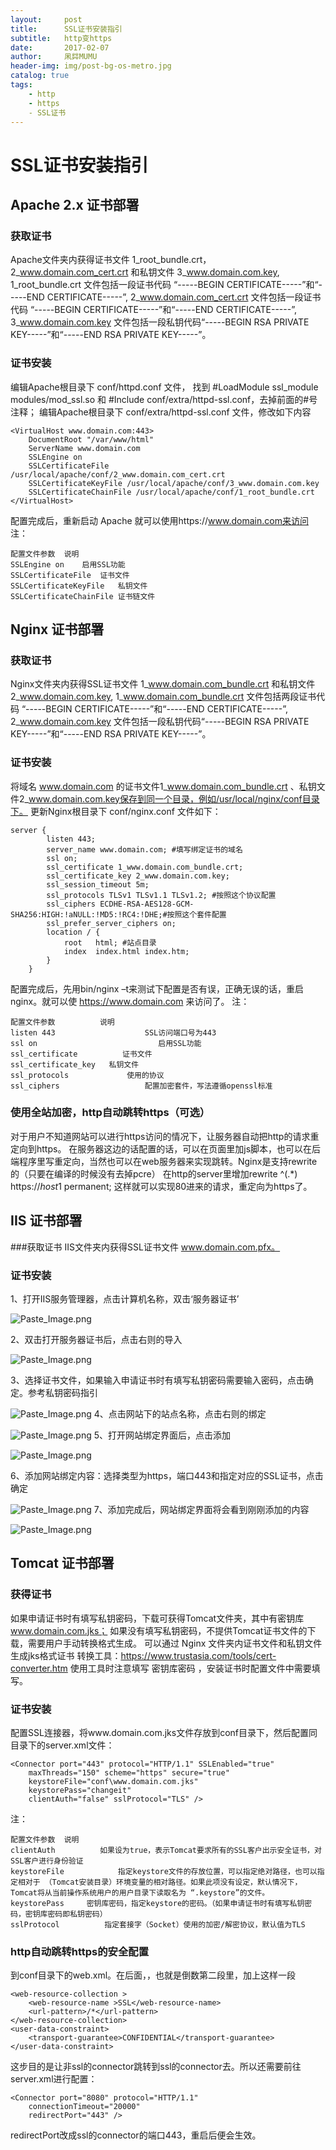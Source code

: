 ```yaml
---
layout:     post
title:      SSL证书安装指引
subtitle:   http变https
date:       2017-02-07
author:     凩茻MUMU
header-img: img/post-bg-os-metro.jpg
catalog: true
tags:
    - http
    - https
    - SSL证书
---
```


# SSL证书安装指引
## Apache 2.x 证书部署
### 获取证书
Apache文件夹内获得证书文件 1_root_bundle.crt，2_www.domain.com_cert.crt 和私钥文件 3_www.domain.com.key,
1_root_bundle.crt 文件包括一段证书代码 “-----BEGIN CERTIFICATE-----”和“-----END CERTIFICATE-----”,
2_www.domain.com_cert.crt 文件包括一段证书代码 “-----BEGIN CERTIFICATE-----”和“-----END CERTIFICATE-----”,
3_www.domain.com.key 文件包括一段私钥代码“-----BEGIN RSA PRIVATE KEY-----”和“-----END RSA PRIVATE KEY-----”。
### 证书安装
编辑Apache根目录下 conf/httpd.conf 文件，
找到 #LoadModule ssl_module modules/mod_ssl.so 和 #Include conf/extra/httpd-ssl.conf，去掉前面的#号注释；
编辑Apache根目录下 conf/extra/httpd-ssl.conf 文件，修改如下内容
```
<VirtualHost www.domain.com:443>
    DocumentRoot "/var/www/html"
    ServerName www.domain.com
    SSLEngine on
    SSLCertificateFile /usr/local/apache/conf/2_www.domain.com_cert.crt
    SSLCertificateKeyFile /usr/local/apache/conf/3_www.domain.com.key
    SSLCertificateChainFile /usr/local/apache/conf/1_root_bundle.crt
</VirtualHost>
```
配置完成后，重新启动 Apache 就可以使用https://www.domain.com来访问
注：
```
配置文件参数	说明
SSLEngine on	启用SSL功能
SSLCertificateFile	证书文件
SSLCertificateKeyFile	私钥文件
SSLCertificateChainFile	证书链文件
```
## Nginx 证书部署
### 获取证书
Nginx文件夹内获得SSL证书文件 1_www.domain.com_bundle.crt 和私钥文件 2_www.domain.com.key,
1_www.domain.com_bundle.crt 文件包括两段证书代码 “-----BEGIN CERTIFICATE-----”和“-----END CERTIFICATE-----”,
2_www.domain.com.key 文件包括一段私钥代码“-----BEGIN RSA PRIVATE KEY-----”和“-----END RSA PRIVATE KEY-----”。
### 证书安装
将域名 www.domain.com 的证书文件1_www.domain.com_bundle.crt 、私钥文件2_www.domain.com.key保存到同一个目录，例如/usr/local/nginx/conf目录下。
更新Nginx根目录下 conf/nginx.conf 文件如下：
```
server {
        listen 443;
        server_name www.domain.com; #填写绑定证书的域名
        ssl on;
        ssl_certificate 1_www.domain.com_bundle.crt;
        ssl_certificate_key 2_www.domain.com.key;
        ssl_session_timeout 5m;
        ssl_protocols TLSv1 TLSv1.1 TLSv1.2; #按照这个协议配置
        ssl_ciphers ECDHE-RSA-AES128-GCM-SHA256:HIGH:!aNULL:!MD5:!RC4:!DHE;#按照这个套件配置
        ssl_prefer_server_ciphers on;
        location / {
            root   html; #站点目录
            index  index.html index.htm;
        }
    }
```
配置完成后，先用bin/nginx –t来测试下配置是否有误，正确无误的话，重启nginx。就可以使 https://www.domain.com 来访问了。
注：
```
配置文件参数	        说明
listen 443	                  SSL访问端口号为443
ssl on	                         启用SSL功能
ssl_certificate	         证书文件
ssl_certificate_key	  私钥文件
ssl_protocols	          使用的协议
ssl_ciphers	                  配置加密套件，写法遵循openssl标准
```
### 使用全站加密，http自动跳转https（可选）
对于用户不知道网站可以进行https访问的情况下，让服务器自动把http的请求重定向到https。
在服务器这边的话配置的话，可以在页面里加js脚本，也可以在后端程序里写重定向，当然也可以在web服务器来实现跳转。Nginx是支持rewrite的（只要在编译的时候没有去掉pcre）
在http的server里增加rewrite ^(.*) https://$host$1 permanent;
这样就可以实现80进来的请求，重定向为https了。
## IIS 证书部署
###获取证书
IIS文件夹内获得SSL证书文件 www.domain.com.pfx。
### 证书安装
1、打开IIS服务管理器，点击计算机名称，双击‘服务器证书’

![Paste_Image.png](http://upload-images.jianshu.io/upload_images/4697920-782cacdb3e770c45.png?imageMogr2/auto-orient/strip%7CimageView2/2/w/1240)

2、双击打开服务器证书后，点击右则的导入

![Paste_Image.png](http://upload-images.jianshu.io/upload_images/4697920-37d15ee303c6ff5d.png?imageMogr2/auto-orient/strip%7CimageView2/2/w/1240)

3、选择证书文件，如果输入申请证书时有填写私钥密码需要输入密码，点击确定。参考私钥密码指引

![Paste_Image.png](http://upload-images.jianshu.io/upload_images/4697920-2f23f218eae82e3d.png?imageMogr2/auto-orient/strip%7CimageView2/2/w/1240)
4、点击网站下的站点名称，点击右则的绑定

![Paste_Image.png](http://upload-images.jianshu.io/upload_images/4697920-53c3826fdb75463b.png?imageMogr2/auto-orient/strip%7CimageView2/2/w/1240)
5、打开网站绑定界面后，点击添加

![Paste_Image.png](http://upload-images.jianshu.io/upload_images/4697920-09a241289f109440.png?imageMogr2/auto-orient/strip%7CimageView2/2/w/1240)

6、添加网站绑定内容：选择类型为https，端口443和指定对应的SSL证书，点击确定

![Paste_Image.png](http://upload-images.jianshu.io/upload_images/4697920-bedaa4eaeaaf66c7.png?imageMogr2/auto-orient/strip%7CimageView2/2/w/1240)
7、添加完成后，网站绑定界面将会看到刚刚添加的内容
 
![Paste_Image.png](http://upload-images.jianshu.io/upload_images/4697920-9268328a01ff5372.png?imageMogr2/auto-orient/strip%7CimageView2/2/w/1240)
## Tomcat 证书部署
### 获得证书
如果申请证书时有填写私钥密码，下载可获得Tomcat文件夹，其中有密钥库 www.domain.com.jks；
如果没有填写私钥密码，不提供Tomcat证书文件的下载，需要用户手动转换格式生成。
可以通过 Nginx 文件夹内证书文件和私钥文件生成jks格式证书
转换工具：https://www.trustasia.com/tools/cert-converter.htm
使用工具时注意填写 密钥库密码 ，安装证书时配置文件中需要填写。
### 证书安装
配置SSL连接器，将www.domain.com.jks文件存放到conf目录下，然后配置同目录下的server.xml文件：
```
<Connector port="443" protocol="HTTP/1.1" SSLEnabled="true"
    maxThreads="150" scheme="https" secure="true"
    keystoreFile="conf\www.domain.com.jks"
    keystorePass="changeit"
    clientAuth="false" sslProtocol="TLS" />
```
注：
```
配置文件参数	说明
clientAuth	        如果设为true，表示Tomcat要求所有的SSL客户出示安全证书，对SSL客户进行身份验证
keystoreFile	        指定keystore文件的存放位置，可以指定绝对路径，也可以指定相对于 （Tomcat安装目录）环境变量的相对路径。如果此项没有设定，默认情况下，Tomcat将从当前操作系统用户的用户目录下读取名为 “.keystore”的文件。
keystorePass	 密钥库密码，指定keystore的密码。（如果申请证书时有填写私钥密码，密钥库密码即私钥密码）
sslProtocol	         指定套接字（Socket）使用的加密/解密协议，默认值为TLS
```
### http自动跳转https的安全配置
到conf目录下的web.xml。在</welcome-file-list>后面，</web-app>，也就是倒数第二段里，加上这样一段
```
<web-resource-collection >
    <web-resource-name >SSL</web-resource-name>
    <url-pattern>/*</url-pattern>
</web-resource-collection>
<user-data-constraint>
    <transport-guarantee>CONFIDENTIAL</transport-guarantee>
</user-data-constraint>
```
这步目的是让非ssl的connector跳转到ssl的connector去。所以还需要前往server.xml进行配置：
```
<Connector port="8080" protocol="HTTP/1.1"
    connectionTimeout="20000"
    redirectPort="443" />
```
redirectPort改成ssl的connector的端口443，重启后便会生效。
